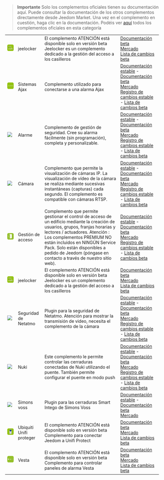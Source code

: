 
>**Importante**
>Solo los complementos oficiales tienen su documentación aquí. Puede consultar la documentación de los otros complementos directamente desde Jeedom Market. Una vez en el complemento en cuestión, haga clic en la documentación.
>Podéis ver [aquí](https://market.jeedom.com/index.php?v=d&p=market&type=plugin&categorie=security) todos los complementos oficiales en esta categoría


| | | | |
|--- | --- | --- | ---|
|<img src="Jeelocker/beta/Jeelocker_icon.png" class="pluginLogo" width="100" />|jeelocker|El complemento ATENCIÓN está disponible solo en versión beta<br/>Jeelocker es un complemento dedicado a la gestión del acceso a los casilleros|[Documentación beta](Jeelocker/beta/index.md)<br/>[Mercado](https://market.jeedom.com/index.php?v=d&p=market_display&id=4237)<br/>[Lista de cambios beta](Jeelocker/beta/changelog.md)|
|<img src="ajaxSystem/ajaxSystem_icon.png" class="pluginLogo" width="100" />|Sistemas Ajax|Complemento utilizado para conectarse a una alarma Ajax|[Documentación estable](ajaxSystem/index.md) - [Documentación beta](ajaxSystem/beta/index.md)<br/>[Mercado](https://market.jeedom.com/index.php?v=d&p=market_display&id=4150)<br/>[Registro de cambios estable](ajaxSystem/changelog.md) - [Lista de cambios beta](ajaxSystem/beta/changelog.md)|
|<img src="alarm/alarm_icon.png" class="pluginLogo" width="100" />|Alarme|Complemento de gestión de seguridad. Cree su alarma fácilmente (sin programación), completa y personalizable.|[Documentación estable](alarm/index.md) - [Documentación beta](alarm/beta/index.md)<br/>[Mercado](https://market.jeedom.com/index.php?v=d&p=market_display&id=26)<br/>[Registro de cambios estable](alarm/changelog.md) - [Lista de cambios beta](alarm/beta/changelog.md)|
|<img src="camera/camera_icon.png" class="pluginLogo" width="100" />|Cámara|Complemento que permite la visualización de cámaras IP. La visualización de vídeo de la cámara se realiza mediante sucesivas instantáneas (capturas) cada segundo. El complemento es compatible con cámaras RTSP.|[Documentación estable](camera/index.md) - [Documentación beta](camera/beta/index.md)<br/>[Mercado](https://market.jeedom.com/index.php?v=d&p=market_display&id=70)<br/>[Registro de cambios estable](camera/changelog.md) - [Lista de cambios beta](camera/beta/changelog.md)|
|<img src="gestAccess/gestAccess_icon.png" class="pluginLogo" width="100" />|Gestión de acceso|Complemento que permite gestionar el control de acceso de un edificio mediante la creación de usuarios, grupos, franjas horarias y lectores / actuadores. Atención : Los complementos PREMIUM NO están incluidos en NINGÚN Service Pack. Solo están disponibles a pedido de Jeedom (póngase en contacto a través de nuestro sitio web).|[Documentación estable](gestAccess/index.md) - [Documentación beta](gestAccess/beta/index.md)<br/>[Mercado](https://market.jeedom.com/index.php?v=d&p=market_display&id=3686)<br/>[Registro de cambios estable](gestAccess/changelog.md) - [Lista de cambios beta](gestAccess/beta/changelog.md)|
|<img src="jeelocker/beta/jeelocker_icon.png" class="pluginLogo" width="100" />|jeelocker|El complemento ATENCIÓN está disponible solo en versión beta<br/>Jeelocker es un complemento dedicado a la gestión del acceso a los casilleros|[Documentación beta](jeelocker/beta/index.md)<br/>[Mercado](https://market.jeedom.com/index.php?v=d&p=market_display&id=4238)<br/>[Lista de cambios beta](jeelocker/beta/changelog.md)|
|<img src="netatmoWelcome/netatmoWelcome_icon.png" class="pluginLogo" width="100" />|Seguridad de Netatmo|Plugin para la seguridad de Netatmo. Atención para mostrar la transmisión de video, necesita el complemento de la cámara|[Documentación estable](netatmoWelcome/index.md) - [Documentación beta](netatmoWelcome/beta/index.md)<br/>[Mercado](https://market.jeedom.com/index.php?v=d&p=market_display&id=1967)<br/>[Registro de cambios estable](netatmoWelcome/changelog.md) - [Lista de cambios beta](netatmoWelcome/beta/changelog.md)|
|<img src="nuki/nuki_icon.png" class="pluginLogo" width="100" />|Nuki|Este complemento le permite controlar las cerraduras conectadas de Nuki utilizando el puente. También permite configurar el puente en modo push|[Documentación estable](nuki/index.md) - [Documentación beta](nuki/beta/index.md)<br/>[Mercado](https://market.jeedom.com/index.php?v=d&p=market_display&id=2819)<br/>[Registro de cambios estable](nuki/changelog.md) - [Lista de cambios beta](nuki/beta/changelog.md)|
|<img src="simonsvoss/simonsvoss_icon.png" class="pluginLogo" width="100" />|Simons voss|Plugin para las cerraduras Smart Intego de Simons Voss|[Documentación estable](simonsvoss/index.md) - [Documentación beta](simonsvoss/beta/index.md)<br/>[Mercado](https://market.jeedom.com/index.php?v=d&p=market_display&id=3906)|
|<img src="unifiprotect/beta/unifiprotect_icon.png" class="pluginLogo" width="100" />|Ubiquiti Unifi proteger|El complemento ATENCIÓN está disponible solo en versión beta<br/>Complemento para conectar Jeedom a Unifi Protect|[Documentación beta](unifiprotect/beta/index.md)<br/>[Mercado](https://market.jeedom.com/index.php?v=d&p=market_display&id=4188)<br/>[Lista de cambios beta](unifiprotect/beta/changelog.md)|
|<img src="vesta/beta/vesta_icon.png" class="pluginLogo" width="100" />|Vesta|El complemento ATENCIÓN está disponible solo en versión beta<br/>Complemento para controlar paneles de alarma Vesta|[Documentación beta](vesta/beta/index.md)<br/>[Mercado](https://market.jeedom.com/index.php?v=d&p=market_display&id=4330)<br/>[Lista de cambios beta](vesta/beta/changelog.md)|
